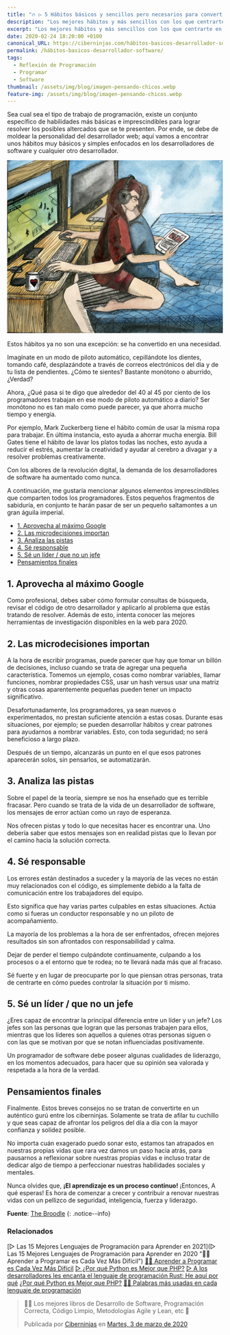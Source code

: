 ```yaml
---
title: "🔥 ▷ 5 Hábitos básicos y sencillos pero necesarios para convertirte en desarrollador de software"
description: "Los mejores hábitos y más sencillos con los que centrarte en el desarrollo de aplicaciones, software y programas"
excerpt: "Los mejores hábitos y más sencillos con los que centrarte en el desarrollo de aplicaciones, software y programas"
date: 2020-02-24 18:20:00 +0100
canonical_URL: https://ciberninjas.com/hábitos-basicos-desarrollador-software/
permalink: /hábitos-basicos-desarrollador-software/
tags:
  - Reflexión de Programación
  - Programar
  - Software
thumbnail: /assets/img/blog/imagen-pensando-chicos.webp
feature-img: /assets/img/blog/imagen-pensando-chicos.webp
---
```


Sea cual sea el tipo de trabajo de programación, existe un conjunto específico de habilidades más básicas e imprescindibles para lograr resolver los posibles altercados que se te presenten. Por ende, se debe de moldear la personalidad del desarrollador web; aquí vamos a encontrar unos hábitos muy básicos y simples enfocados en los desarrolladores de software y cualquier otro desarrollador.

![5 Hábitos básicos para aprender a programar software](/assets/img/blog/imagen-pensando-chicos.webp "5 hábitos básicos para aprender a programar software")

Estos hábitos ya no son una excepción: se ha convertido en una necesidad.

Imagínate en un modo de piloto automático, cepillándote los dientes, tomando café, desplazándote a través de correos electrónicos del día y de tu lista de pendientes. ¿Cómo te sientes? Bastante monótono o aburrido, ¿Verdad?

Ahora, ¿Qué pasa si te digo que alrededor del 40 al 45 por ciento de los programadores trabajan en ese modo de piloto automático a diario? Ser monótono no es tan malo como puede parecer, ya que ahorra mucho tiempo y energía.

Por ejemplo, Mark Zuckerberg tiene el hábito común de usar la misma ropa para trabajar. En última instancia, esto ayuda a ahorrar mucha energía. Bill Gates tiene el hábito de lavar los platos todas las noches, esto ayuda a reducir el estrés, aumentar la creatividad y ayudar al cerebro a divagar y a resolver problemas creativamente.

Con los albores de la revolución digital, la demanda de los desarrolladores de software ha aumentado como nunca.

A continuación, me gustaría mencionar algunos elementos imprescindibles que comparten todos los programadores. Estos pequeños fragmentos de sabiduría, en conjunto te harán pasar de ser un pequeño saltamontes a un gran águila imperial.
- [1. Aprovecha al máximo Google](#1-aprovecha-al-máximo-google)
- [2. Las microdecisiones importan](#2-las-microdecisiones-importan)
- [3. Analiza las pistas](#3-analiza-las-pistas)
- [4. Sé responsable](#4-sé-responsable)
- [5. Sé un líder / que no un jefe](#5-sé-un-líder--que-no-un-jefe)
- [Pensamientos finales](#pensamientos-finales)

## 1. Aprovecha al máximo Google

Como profesional, debes saber cómo formular consultas de búsqueda, revisar el código de otro desarrollador y aplicarlo al problema que estás tratando de resolver. Además de esto, intenta conocer las mejores herramientas de investigación disponibles en la web para 2020.

## 2. Las microdecisiones importan

A la hora de escribir programas, puede parecer que hay que tomar un billón de decisiones, incluso cuando se trata de agregar una pequeña característica. Tomemos un ejemplo, cosas como nombrar variables, llamar funciones, nombrar propiedades CSS, usar un hash versus usar una matriz y otras cosas aparentemente pequeñas pueden tener un impacto significativo.

Desafortunadamente, los programadores, ya sean nuevos o experimentados, no prestan suficiente atención a estas cosas. Durante esas situaciones, por ejemplo; se pueden desarrollar hábitos y crear patrones para ayudarnos a nombrar variables. Esto, con toda seguridad; no será beneficioso a largo plazo.

Después de un tiempo, alcanzarás un punto en el que esos patrones aparecerán solos, sin pensarlos, se automatizarán.

## 3. Analiza las pistas

Sobre el papel de la teoría, siempre se nos ha enseñado que es terrible fracasar. Pero cuando se trata de la vida de un desarrollador de software, los mensajes de error actúan como un rayo de esperanza.

Nos ofrecen pistas y todo lo que necesitas hacer es encontrar una. Uno debería saber que estos mensajes son en realidad pistas que lo llevan por el camino hacia la solución correcta.

## 4. Sé responsable

Los errores están destinados a suceder y la mayoría de las veces no están muy relacionados con el código, es simplemente debido a la falta de comunicación entre los trabajadores del equipo.

Esto significa que hay varias partes culpables en estas situaciones. Actúa como si fueras un conductor responsable y no un piloto de acompañamiento.

La mayoría de los problemas a la hora de ser enfrentados, ofrecen mejores resultados sin son afrontados con responsabilidad y calma.

Dejar de perder el tiempo culpándote continuamente, culpando a los procesos o a el entorno que te rodea; no te llevará nada más que al fracaso.

Sé fuerte y en lugar de preocuparte por lo que piensan otras personas, trata de centrarte en cómo puedes controlar la situación por ti mismo.

## 5. Sé un líder / que no un jefe

¿Eres capaz de encontrar la principal diferencia entre un líder y un jefe? Los jefes son las personas que logran que las personas trabajen para ellos, mientras que los líderes son aquellos a quienes otras personas siguen o con las que se motivan por que se notan influenciadas positivamente.

Un programador de software debe poseer algunas cualidades de liderazgo, en los momentos adecuados, para hacer que su opinión sea valorada y respetada a la hora de la verdad.

##  Pensamientos finales

Finalmente. Estos breves consejos no se tratan de convertirte en un auténtico gurú entre los ciberninjas. Solamente se trata de afilar tu cuchillo y que seas capaz de afrontar los peligros del día a día con la mayor confianza y solidez posible.

No importa cuán exagerado puedo sonar esto, estamos tan atrapados en nuestras propias vidas que rara vez damos un paso hacia atrás, para pausarnos a reflexionar sobre nuestras propias vidas e incluso tratar de dedicar algo de tiempo a perfeccionar nuestras habilidades sociales y mentales. 

Nunca olvides que, **¡El aprendizaje es un proceso continuo!** ¡Entonces, A qué esperas! Es hora de comenzar a crecer y contribuir a renovar nuestras vidas con un pellizco de seguridad, inteligencia, fuerza y liderazgo.

**Fuente**\: [The Broodle](https://thebroodle.com/tech/5-vital-elements-required-to-become-a-software-developer/ "5 elementos vitales necesarios para convertirse en desarrollador de software")
{: .notice--info}

### **Relacionados** <!-- omit in toc --> <!-- omit in toc -->

[▷ Las 15 Mejores Lenguajes de Programación para Aprender en 2021](▷ Las 15 Mejores Lenguajes de Programación para Aprender en 2020 "👩‍💻 Aprender a Programar es Cada Vez Más Difícil")
[👩‍💻 Aprender a Programar es Cada Vez Más Difícil](/aprender-a-programar-es-cada-vez-más-difícil/ "👩‍💻 Aprender a Programar es Cada Vez Más Difícil")
[▷ ¿Por qué Python es Mejor que PHP?](desarrolladores-lenguaje-rust/ "👩‍💻 Aprender a Programar es Cada Vez Más Difícil")
[▷ A los desarrolladores les encanta el lenguaje de programación Rust: He aquí por qué](/porque-python-es-mejor-que-php/ "👩‍💻 Aprender a Programar es Cada Vez Más Difícil")
[¿Por qué Python es Mejor que PHP?](/porque-python-es-mejor-que-php/ "👩‍💻 Aprender a Programar es Cada Vez Más Difícil")
[👨‍🎨 Palabras más usadas en cada lenguaje de programación](/palabras-lenguajes-programacion/ "👨‍🎨 Palabras más usadas en cada lenguaje de programación")

<div class="fb-post" data-href="https://www.facebook.com/ciberninjas/posts/1331105903742928" data-width="850" data-show-text="true"><blockquote cite="https://developers.facebook.com/ciberninjas/posts/1331105903742928" class="fb-xfbml-parse-ignore"><p>👩‍💻 Los mejores libros de Desarrollo de Software, Programación Correcta, Código Limpio, Metodologías Agile y Lean, etc 💼</p>Publicada por <a href="https://www.facebook.com/ciberninjas/">Ciberninjas</a> en&nbsp;<a href="https://developers.facebook.com/ciberninjas/posts/1331105903742928">Martes, 3 de marzo de 2020</a></blockquote></div>
